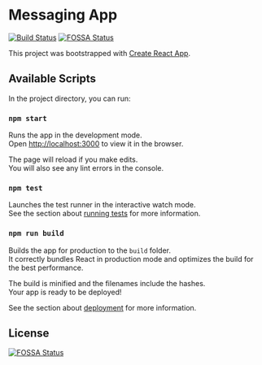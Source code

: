 # Messaging App

[![Build Status](https://travis-ci.com/dhis2/messaging-app.svg?branch=master)](https://travis-ci.com/dhis2/messaging-app)
[![FOSSA Status](https://app.fossa.io/api/projects/git%2Bgithub.com%2Fdhis2%2Fmessaging-app.svg?type=shield)](https://app.fossa.io/projects/git%2Bgithub.com%2Fdhis2%2Fmessaging-app?ref=badge_shield)

This project was bootstrapped with [Create React App](https://github.com/facebook/create-react-app).

## Available Scripts

In the project directory, you can run:

### `npm start`

Runs the app in the development mode.<br>
Open [http://localhost:3000](http://localhost:3000) to view it in the browser.

The page will reload if you make edits.<br>
You will also see any lint errors in the console.

### `npm test`

Launches the test runner in the interactive watch mode.<br>
See the section about [running tests](https://facebook.github.io/create-react-app/docs/running-tests) for more information.

### `npm run build`

Builds the app for production to the `build` folder.<br>
It correctly bundles React in production mode and optimizes the build for the best performance.

The build is minified and the filenames include the hashes.<br>
Your app is ready to be deployed!

See the section about [deployment](https://facebook.github.io/create-react-app/docs/deployment) for more information.

## License

[![FOSSA Status](https://app.fossa.io/api/projects/git%2Bgithub.com%2Fdhis2%2Fmessaging-app.svg?type=large)](https://app.fossa.io/projects/git%2Bgithub.com%2Fdhis2%2Fmessaging-app?ref=badge_large)
